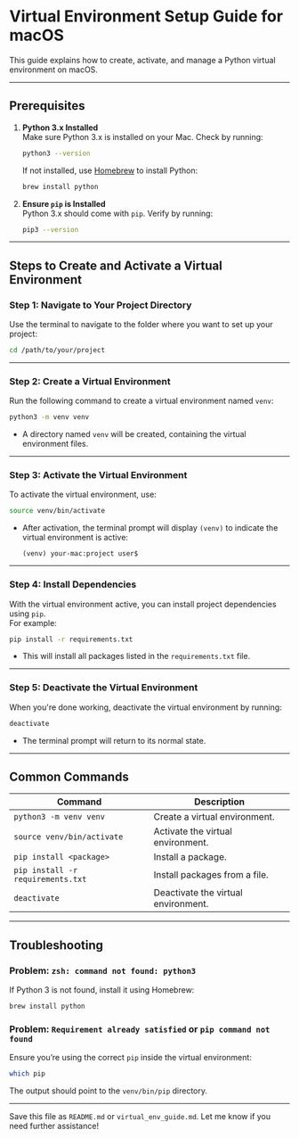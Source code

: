 # Virtual Environment Setup Guide for macOS

This guide explains how to create, activate, and manage a Python virtual environment on macOS.

---

## **Prerequisites**

1. **Python 3.x Installed**  
   Make sure Python 3.x is installed on your Mac. Check by running:
   ```bash
   python3 --version
   ```
   If not installed, use [Homebrew](https://brew.sh/) to install Python:
   ```bash
   brew install python
   ```

2. **Ensure `pip` is Installed**  
   Python 3.x should come with `pip`. Verify by running:
   ```bash
   pip3 --version
   ```

---

## **Steps to Create and Activate a Virtual Environment**

### **Step 1: Navigate to Your Project Directory**
Use the terminal to navigate to the folder where you want to set up your project:
```bash
cd /path/to/your/project
```

---

### **Step 2: Create a Virtual Environment**
Run the following command to create a virtual environment named `venv`:
```bash
python3 -m venv venv
```
- A directory named `venv` will be created, containing the virtual environment files.

---

### **Step 3: Activate the Virtual Environment**
To activate the virtual environment, use:
```bash
source venv/bin/activate
```
- After activation, the terminal prompt will display `(venv)` to indicate the virtual environment is active:
  ```plaintext
  (venv) your-mac:project user$
  ```

---

### **Step 4: Install Dependencies**
With the virtual environment active, you can install project dependencies using `pip`.  
For example:
```bash
pip install -r requirements.txt
```
- This will install all packages listed in the `requirements.txt` file.

---

### **Step 5: Deactivate the Virtual Environment**
When you're done working, deactivate the virtual environment by running:
```bash
deactivate
```
- The terminal prompt will return to its normal state.

---

## **Common Commands**

| Command                                   | Description                          |
|-------------------------------------------|--------------------------------------|
| `python3 -m venv venv`                    | Create a virtual environment.        |
| `source venv/bin/activate`                | Activate the virtual environment.    |
| `pip install <package>`                   | Install a package.                   |
| `pip install -r requirements.txt`         | Install packages from a file.        |
| `deactivate`                              | Deactivate the virtual environment.  |

---

## **Troubleshooting**

### Problem: `zsh: command not found: python3`
If Python 3 is not found, install it using Homebrew:
```bash
brew install python
```

### Problem: `Requirement already satisfied` or `pip command not found`
Ensure you’re using the correct `pip` inside the virtual environment:
```bash
which pip
```
The output should point to the `venv/bin/pip` directory.

---

Save this file as `README.md` or `virtual_env_guide.md`. Let me know if you need further assistance!

